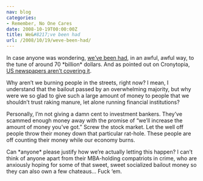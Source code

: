 ```yaml
---
nav: blog
categories:
- Remember, No One Cares
date: 2008-10-19T00:00:00Z
title: We&#8217;ve been had
url: /2008/10/19/weve-been-had/
---
```


In case anyone was wondering, [we’ve been had][1], in an awful, awful way, to the tune of around 70 \*billion\* dollars. And as pointed out on Cronytopia, [US newspapers aren’t covering it][2].

 [1]: http://www.guardian.co.uk/business/2008/oct/17/executivesalaries-banking
 [2]: http://chris-floyd.com/component/content/article/3/1631-cronytopia-what-the-world-knows-and-americans-dont-about-the-bailout.html

Why aren’t we burning people in the streets, right now? I mean, I understand that the bailout passed by an overwhelming majority, but why were we so glad to give such a large amount of money to people that we shouldn’t trust raking manure, let alone running financial institutions?

Personally, I’m not giving a damn cent to investment bankers. They’ve scammed enough money away with the promise of “we’ll increase the amount of money you’ve got.” Screw the stock market. Let the well off people throw their money down that particular rat-hole. These people are off counting their money while our economy burns.

Can \*anyone\* please justify how we’re actually letting this happen? I can’t think of anyone apart from their MBA-holding compatriots in crime, who are anxiously hoping for some of that sweet, sweet socialized bailout money so they can also own a few chateaus… Fuck ‘em.
